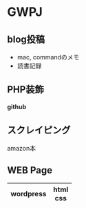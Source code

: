 # GWPJ
## blog投稿
- mac, commandのメモ
- 読書記録
## PHP装飾
**github**
## スクレイピング
amazon本
## WEB Page
|wordpress|html<br>css|
|--|--
